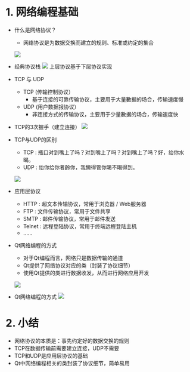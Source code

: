 # 1. 网络编程基础
- 什么是网络协议？
    - 网络协议是为数据交换而建立的规则、标准或约定的集合

    ![](vx_images/.png)

- 经典协议栈
    ![](vx_images/.png)
    上层协议基于下层协议实现

- TCP 与 UDP
    - TCP (传输控制协议）
        - 基于连接的可靠传输协议，主要用于大量數据的场合，传输速度慢
    - UDP (用户数据报协议）
        - 非连接方式的传输协议，主要用于少量數据的场合，传输速度快

-  TCP的3次握手（建立连接）
    ![](vx_images/.png)

-  TCP与UDP的区别
    - TCP : 瓶口对到嘴上了吗？对到嘴上了吗？对到嘴上了吗？好，绐你水暍。
    - UDP : 绐你给你者齡你，我懒得管你暍不暍得到。

    ![](vx_images/.png)

- 应用层协议
    - HTTP : 超文本传输协议，常用于浏览器 / Web服务器
    - FTP : 文件传输协议，常用于文件共享
    - SMTP : 邮件传输协议，常用于邮件发送
    - Telnet : 远程登陆协议，常用于终端远程登陆主机
    - ......

- Qt网络编程的方式
    - 对于Qt编程而言，网络只是数据传输的通道
    - Qt提供了网络协议对应的类（封装了协议细节）
    - 使用Qt提供的类进行数据收发，从而进行网络应用开发

    ![](vx_images/.png)

- Qt网络编程的方式
    ![](vx_images/.png)

# 2. 小结
- 网络协议的本质是：事先约定好的数据交换的规则
- TCP在数据传输前需要建立连接，UDP不需要
- TCP和UDP是应用层协议的基础
- Qt中网络编程相关的类封装了协议细节，简单易用
